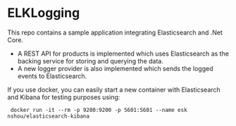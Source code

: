 # ELKLogging

This repo contains a sample application integrating Elasticsearch and .Net Core.

- A REST API for products is implemented which uses Elasticsearch as the backing service for storing and querying the data.
- A new logger provider is also implemented which sends the logged events to Elasticsearch.

If you use docker, you can easily start a new container with Elasticsearch and Kibana for testing purposes using:

     docker run -it --rm -p 9200:9200 -p 5601:5601 --name esk nshou/elasticsearch-kibana
